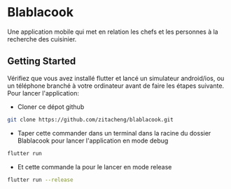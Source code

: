 # Blablacook

Une application mobile qui met en relation les chefs et les personnes à la recherche des cuisinier.

## Getting Started

Vérifiez que vous avez installé flutter et lancé un simulateur android/ios, ou un téléphone branché à votre ordinateur avant de faire les étapes suivante.
Pour lancer l'application:

- Cloner ce dépot github

```sh
git clone https://github.com/zitacheng/blablacook.git
```

- Taper cette commander dans un terminal dans la racine du dossier Blablacook pour lancer l'application en mode debug

```sh
flutter run
```

- Et cette commande la pour le lancer en mode release

```sh
flutter run --release
```
